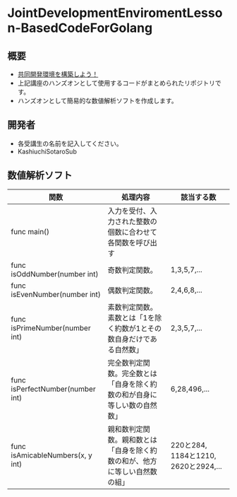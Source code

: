 # JointDevelopmentEnviromentLesson-BasedCodeForGolang
## 概要
- [共同開発環境を構築しよう！](https://github.com/sotarokashiuchi/JointDevelopmentEnviromentLesson)
- 上記講座のハンズオンとして使用するコードがまとめられたリポジトリです。
- ハンズオンとして簡易的な数値解析ソフトを作成します。

## 開発者
- 各受講生の名前を記入してください。
- KashiuchiSotaroSub

## 数値解析ソフト
|関数|処理内容|該当する数|
|----|---|---|
|func main()|入力を受付、入力された整数の個数に合わせて各関数を呼び出す||
|func isOddNumber(number int)|奇数判定関数。|1,3,5,7,...|
|func isEvenNumber(number int)|偶数判定関数。|2,4,6,8,...|
|func isPrimeNumber(number int) |素数判定関数。素数とは「1を除く約数が1とその数自身だけである自然数」|2,3,5,7,...|
|func isPerfectNumber(number int)|完全数判定関数。完全数とは「自身を除く約数の和が自身に等しい数の自然数」|6,28,496,...|
|func isAmicableNumbers(x, y int)|親和数判定関数。親和数とは「自身を除く約数の和が、他方に等しい自然数の組」|220と284, 1184と1210, 2620と2924,...|

